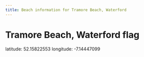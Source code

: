 ```yaml
---
title: Beach information for Tramore Beach, Waterford
---
```

# Tramore Beach, Waterford <span class="material-icons blue-flag">flag</span>

<div class="location-info">latitude: 52.15822553 longitude: -7.14447099</div>
<div id="met-eireann-warnings" onload="get_met_eireann_warnings(EI27)"></div>
<div></div>